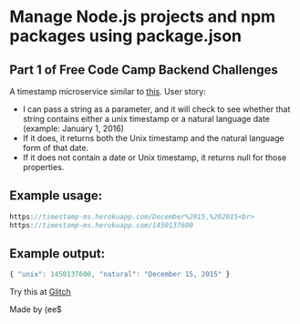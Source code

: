 # Manage Node.js projects and npm packages using package.json

## Part 1 of Free Code Camp Backend Challenges

A timestamp microservice similar to [this](https://timestamp-ms.herokuapp.com/).
User story:
- I can pass a string as a parameter, and it will check to see whether that string contains either a unix timestamp or a natural language date (example: January 1, 2016)
- If it does, it returns both the Unix timestamp and the natural language form of that date.
- If it does not contain a date or Unix timestamp, it returns null for those properties.
## Example usage:
```js
https://timestamp-ms.herokuapp.com/December%2015,%202015<br>
https://timestamp-ms.herokuapp.com/1450137600
```
## Example output:
```js
{ "unix": 1450137600, "natural": "December 15, 2015" }
```
Try this at [Glitch](https://glitch-1.glitch.me/)

Made by (ee$
